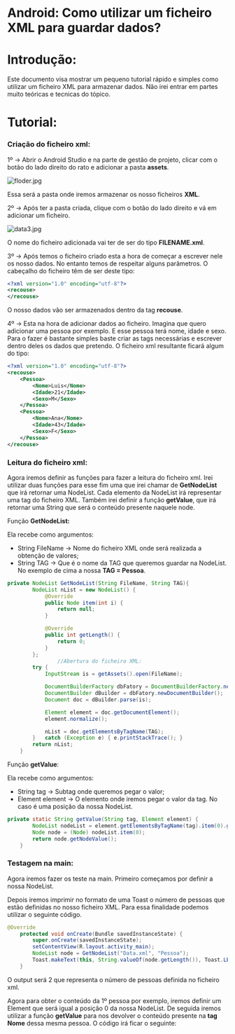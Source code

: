 # Android: Como utilizar um ficheiro XML para guardar dados?

# Introdução:

Este documento visa mostrar um pequeno tutorial rápido e simples como utilizar um ficheiro XML para armazenar dados. Não irei entrar em partes muito teóricas e tecnicas do tópico.

# Tutorial:

### Criação do ficheiro xml:

1º → Abrir o Android Studio e na parte de gestão de projeto, clicar com o botão do lado direito do rato e adicionar a pasta ************assets************.

![floder.jpg](https://s3-us-west-2.amazonaws.com/secure.notion-static.com/cd50e19a-c48c-4b53-9ba0-1f46cc1506ae/floder.jpg)

Essa será a pasta onde iremos armazenar os nosso ficheiros ******XML******.

2º → Após ter a pasta criada, clique com o botão do lado direito e vá em adicionar um ficheiro.

![data3.jpg](https://s3-us-west-2.amazonaws.com/secure.notion-static.com/ba4d37e1-b8a5-4b0b-9f4b-5ceb57e65a8d/data3.jpg)

O nome do ficheiro adicionada vai ter de ser do tipo ********************FILENAME.xml********************.

3º → Após temos o ficheiro criado esta a hora de começar a escrever nele os nosso dados. No entanto temos de respeitar alguns parâmetros. O cabeçalho do ficheiro têm de ser deste tipo:

```xml
<?xml version="1.0" encoding="utf-8"?>
<recouse>
</recouse>
```

O nosso dados vão ser armazenados dentro da tag ****************recouse****************.

4º → Esta na hora de adicionar dados ao ficheiro. Imagina que quero adicionar uma pessoa por exemplo. E esse pessoa terá nome, idade e sexo. Para o fazer é bastante simples baste criar as tags necessárias e escrever dentro deles os dados que pretendo. O ficheiro xml resultante ficará algum do tipo:

```xml
<?xml version="1.0" encoding="utf-8"?>
<recouse>
    <Pessoa>
        <Nome>Luis</Nome>
        <Idade>21</Idade>
        <Sexo>M</Sexo>
    </Pessoa>
    <Pessoa>
        <Nome>Ana</Nome>
        <Idade>43</Idade>
        <Sexo>F</Sexo>
    </Pessoa>
</recouse>
```

### Leitura do ficheiro xml:

Agora iremos definir as funções para fazer a leitura do ficheiro xml. Irei utilizar duas funções para esse fim uma que irei chamar de **GetNodeList** que irá retornar uma NodeList. Cada elemento da NodeList irá representar uma tag do ficheiro XML. Também irei definir a função **getValue**, que irá retornar uma String que será o conteúdo presente naquele node.

Função **GetNodeList:**

Ela recebe como argumentos:

- String FileName → Nome do ficheiro XML onde será realizada a obtenção de valores;
- String TAG → Que é o nome da TAG que queremos guardar na NodeList. No exemplo de cima a nossa **TAG = Pessoa**.

```java
private NodeList GetNodeList(String FileName, String TAG){
        NodeList nList = new NodeList() {
            @Override
            public Node item(int i) {
                return null;
            }

            @Override
            public int getLength() {
                return 0;
            }
        };
				//Abertura do ficheiro XML:
        try {
            InputStream is = getAssets().open(FileName);

            DocumentBuilderFactory dbFatory = DocumentBuilderFactory.newInstance();
            DocumentBuilder dBuilder = dbFatory.newDocumentBuilder();
            Document doc = dBuilder.parse(is);

            Element element = doc.getDocumentElement();
            element.normalize();

            nList = doc.getElementsByTagName(TAG);
        }   catch (Exception e) { e.printStackTrace(); }
        return nList;
    }
```

Função **getValue**:

Ela recebe como argumentos:

- String tag → Subtag onde queremos pegar o valor;
- Element element → O elemento onde iremos pegar o valor da tag. No caso é uma posição da nossa NodeList.

```java
private static String getValue(String tag, Element element) {
        NodeList nodeList = element.getElementsByTagName(tag).item(0).getChildNodes();
        Node node = (Node) nodeList.item(0);
        return node.getNodeValue();
    }
```

### Testagem na main:

Agora iremos fazer os teste na main. Primeiro começamos por definir a nossa NodeList.

Depois iremos imprimir no formato de uma Toast o número de pessoas que estão definidas no nosso ficheiro XML. Para essa finalidade podemos utilizar o seguinte código.

```java
@Override
    protected void onCreate(Bundle savedInstanceState) {
        super.onCreate(savedInstanceState);
        setContentView(R.layout.activity_main);
        NodeList node = GetNodeList("Data.xml", "Pessoa");
        Toast.makeText(this, String.valueOf(node.getLength()), Toast.LENGTH_SHORT).show();
    }
```

O output será 2 que representa o número de pessoas definida no ficheiro xml.

Agora para obter o conteúdo da 1º pessoa por exemplo, iremos definir um Element que será igual a posição 0 da nossa NodeList. De seguida iremos utilizar a função **getValue** para nos devolver o conteúdo presente na **tag Nome** dessa mesma pessoa. O código irá ficar o seguinte:
